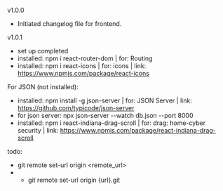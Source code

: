 v1.0.0

- Initiated changelog file for frontend.

v1.0.1

- set up completed
- installed: npm i react-router-dom | for: Routing
- installed: npm i react-icons | for: icons | link: https://www.npmjs.com/package/react-icons

For JSON (not installed):

- installed: npm install -g json-server | for: JSON Server | link: https://github.com/typicode/json-server
- for json server: npx json-server --watch db.json --port 8000
- installed: npm i react-indiana-drag-scroll | for: drag: home-cyber security | link: https://www.npmjs.com/package/react-indiana-drag-scroll

todo:

- git remote set-url origin <remote_url>
- - git remote set-url origin {url}.git
